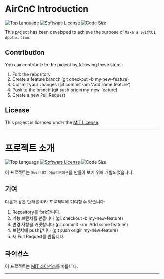 # AirCnC Introduction

![Top Language](https://img.shields.io/github/languages/top/mtslzx/AirCnC?color=orange&label=Swift&logo=Swift&style=flat-square)
[![Software License](https://img.shields.io/badge/license-MIT-brightgreen.svg?style=flat-square&color=orange)](LICENSE.md)
![Code Size](https://img.shields.io/github/languages/code-size/mtslzx/AirCnC?color=orange&style=flat-square)

This project has been developed to achieve the purpose of `Make a SwiftUI Application`.

## Contribution

You can contribute to the project by following these steps:

1. Fork the repository
2. Create a feature branch (git checkout -b my-new-feature)
3. Commit your changes (git commit -am 'Add some feature')
4. Push to the branch (git push origin my-new-feature)
5. Create a new Pull Request

## License

This project is licensed under the [MIT License](LICENSE.md).

---

# 프로젝트 소개

![Top Language](https://img.shields.io/github/languages/top/mtslzx/AirCnC?color=orange&label=Swift&logo=Swift&style=flat-square)
[![Software License](https://img.shields.io/badge/license-MIT-brightgreen.svg?style=flat-square&color=orange)](LICENSE.md)
![Code Size](https://img.shields.io/github/languages/code-size/mtslzx/AirCnC?color=orange&style=flat-square)

이 프로젝트는 `SwiftUI 어플리케이션`을 만들어 보기 위해 개발되었습니다.

## 기여

다음과 같은 단계를 따라 프로젝트에 기여할 수 있습니다:

1. Repository를 fork합니다.
2. 기능 브랜치를 만듭니다 (git checkout -b my-new-feature)
3. 변경 사항을 커밋합니다 (git commit -am 'Add some feature')
4. 브랜치에 push합니다 (git push origin my-new-feature)
5. 새 Pull Request를 만듭니다.

## 라이선스

이 프로젝트는 [MIT 라이선스](LICENSE.md)를 따릅니다.

---

